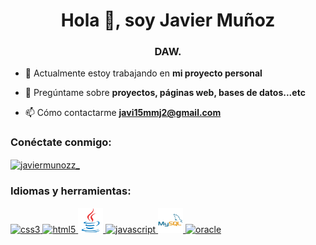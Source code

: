 <h1 align="center">Hola 👋, soy Javier Muñoz</h1>
<h3 align="center">DAW.</h3>

- 🔭 Actualmente estoy trabajando en **mi proyecto personal**

- 💬 Pregúntame sobre **proyectos, páginas web, bases de datos...etc**

- 📫 Cómo contactarme **javi15mmj2@gmail.com**

<h3 align="left">Conéctate conmigo:</h3>
<p align="left">
<a href="https://instagram.com/javiermunozz_" target= "en blanco"><img align="center" src="https://raw.githubusercontent.com/rahuldkjain/github-profile-readme-generator/master/src/images/icons/Social/instagram.svg"alt="javiermunozz_" altura="30" ancho="40" /></a>
</p>

<h3 align="left">Idiomas y herramientas:</h3>
<p align="left"> <a href="https://www.w3schools.com/css/" target="_blank" rel="noreferrer"> <img src="https://raw.githubusercontent. com/devicons/devicon/master/icons/css3/css3-original-wordmark.svg" alt="css3" width="40" height="40"/> </a> <a href="https:// www.w3.org/html/" target="_blank" rel="noreferrer"> <img src="https://raw.githubusercontent.com/devicons/devicon/master/icons/html5/html5-original-wordmark .svg" alt="html5" ancho="40" altura="40"/> </a> <a href="https://www.java.com" target="_blank" rel="noreferrer"> <img src="https://raw.githubusercontent.com/devicons/devicon/master/icons/java/java-original.svg" alt="java" width="40" height="40"/> </a > <a href="https://developer.mozilla.org/en-US/docs/Web/JavaScript" target="_blank" rel="noreferrer"> <img src="https://raw.githubusercontent. com/devicons/devicon/master/icons/javascript/javascript-original.svg" alt="javascript" width="40" height="40"/> </a> <a href="https://www. mysql.com/" target="_blank" rel="noreferrer"> <img src="https://raw.githubusercontent.com/devicons/devicon/master/icons/mysql/mysql-original-wordmark.svg" alt ="mysql"width="40" height="40"/> </a> <a href="https://www.oracle.com/" target="_blank" rel="noreferrer"> <img src="https: //raw.githubusercontent.com/devicons/devicon/master/icons/oracle/oracle-original.svg" alt="oracle" width="40" height="40"/> </a> </p>
